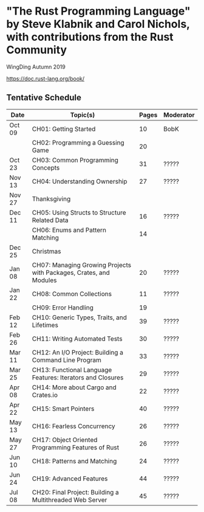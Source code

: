 # "The Rust Programming Language" by Steve Klabnik and Carol Nichols, with contributions from the Rust Community

WingDing Autumn 2019

https://doc.rust-lang.org/book/

## Tentative Schedule

| Date   | Topic(s)                                                            | Pages | Moderator |
|--------|---------------------------------------------------------------------|-------|-----------|
| Oct 09 | CH01:  Getting Started                                              | 10    | BobK      |
|        | CH02:  Programming a Guessing Game                                  | 20    |           |
| Oct 23 | CH03:  Common Programming Concepts                                  | 31    | ?????     |
| Nov 13 | CH04:  Understanding Ownership                                      | 27    | ?????     |
| Nov 27 |        Thanksgiving                                                 |       |           |
| Dec 11 | CH05:  Using Structs to Structure Related Data                      | 16    | ?????     |
|        | CH06:  Enums and Pattern Matching                                   | 14    |           |
| Dec 25 |        Christmas                                                    |       |           |
| Jan 08 | CH07:  Managing Growing Projects with Packages, Crates, and Modules | 20    | ?????     |
| Jan 22 | CH08:  Common Collections                                           | 11    | ?????     |
|        | CH09:  Error Handling                                               | 19    |           |
| Feb 12 | CH10:  Generic Types, Traits, and Lifetimes                         | 39    | ?????     |
| Feb 26 | CH11:  Writing Automated Tests                                      | 30    | ?????     |
| Mar 11 | CH12:  An I/O Project:  Building a Command Line Program             | 33    | ?????     |
| Mar 25 | CH13:  Functional Language Features:  Iterators and Closures        | 29    | ?????     |
| Apr 08 | CH14:  More about Cargo and Crates.io                               | 22    | ?????     |
| Apr 22 | CH15:  Smart Pointers                                               | 40    | ?????     |
| May 13 | CH16:  Fearless Concurrency                                         | 26    | ?????     |
| May 27 | CH17:  Object Oriented Programming Features of Rust                 | 26    | ?????     |
| Jun 10 | CH18:  Patterns and Matching                                        | 24    | ?????     |
| Jun 24 | CH19:  Advanced Features                                            | 44    | ?????     |
| Jul 08 | CH20:  Final Project: Building a Multithreaded Web Server           | 45    | ?????     |
